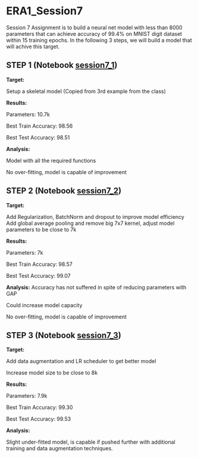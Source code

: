 # ERA1_Session7
 Session 7 Assignment is to build a neural net model with less than 8000 parameters that can achieve accuracy of 99.4% on MNIST digit dataset within 15 training epochs. In the following 3 steps, we will build a model that will achive this target.

 ## STEP 1 (Notebook [session7_1](https://github.com/sdev2030/ERA1_Session7/blob/main/session7_1.ipynb))
 
**Target:**

Setup a skeletal model (Copied from 3rd example from the class)

**Results:**

Parameters: 10.7k

Best Train Accuracy: 98.56

Best Test Accuracy: 98.51

**Analysis:**

Model with all the required functions

No over-fitting, model is capable of improvement

## STEP 2 (Notebook [session7_2](https://github.com/sdev2030/ERA1_Session7/blob/main/session7_2.ipynb))
**Target:**

Add Regularization, BatchNorm and dropout to improve model efficiency
Add global average pooling and remove big 7x7 kernel, adjust model parameters to be close to 7k

**Results:**

Parameters: 7k

Best Train Accuracy: 98.57

Best Test Accuracy: 99.07

**Analysis:**
Accuracy has not suffered in spite of reducing parameters with GAP

Could increase model capacity

No over-fitting, model is capable of improvement
## STEP 3 (Notebook [session7_3](https://github.com/sdev2030/ERA1_Session7/blob/main/session7_3.ipynb))
**Target:**

Add data augmentation and LR scheduler to get better model

Increase model size to be close to 8k

**Results:**

Parameters: 7.9k

Best Train Accuracy: 99.30

Best Test Accuracy: 99.53

**Analysis:**

Slight under-fitted model, is capable if pushed further with additional training and data augmentation techniques.